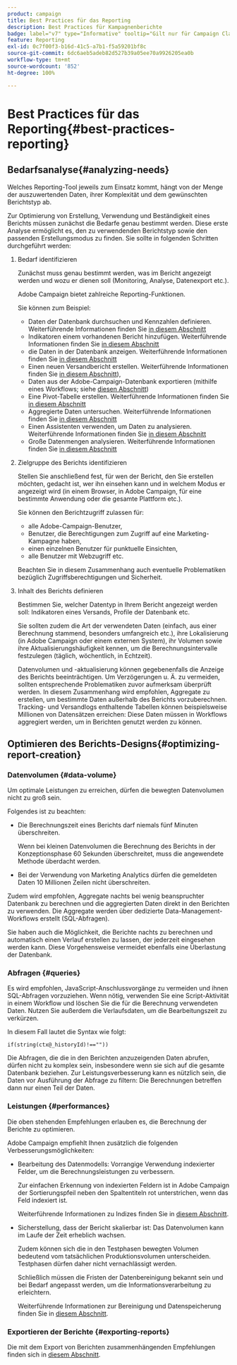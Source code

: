 ```yaml
---
product: campaign
title: Best Practices für das Reporting
description: Best Practices für Kampagnenberichte
badge: label="v7" type="Informative" tooltip="Gilt nur für Campaign Classic v7"
feature: Reporting
exl-id: 0c7f00f3-b16d-41c5-a7b1-f5a59201bf8c
source-git-commit: 6dc6aeb5adeb82d527b39a05ee70a9926205ea0b
workflow-type: tm+mt
source-wordcount: '852'
ht-degree: 100%

---
```


# Best Practices für das Reporting{#best-practices-reporting}



## Bedarfsanalyse{#analyzing-needs}

Welches Reporting-Tool jeweils zum Einsatz kommt, hängt von der Menge der auszuwertenden Daten, ihrer Komplexität und dem gewünschten Berichtstyp ab.

Zur Optimierung von Erstellung, Verwendung und Beständigkeit eines Berichts müssen zunächst die Bedarfe genau bestimmt werden. Diese erste Analyse ermöglicht es, den zu verwendenden Berichtstyp sowie den passenden Erstellungsmodus zu finden. Sie sollte in folgenden Schritten durchgeführt werden:

1. Bedarf identifizieren

   Zunächst muss genau bestimmt werden, was im Bericht angezeigt werden und wozu er dienen soll (Monitoring, Analyse, Datenexport etc.).

   Adobe Campaign bietet zahlreiche Reporting-Funktionen.

   Sie können zum Beispiel:

   * Daten der Datenbank durchsuchen und Kennzahlen definieren. Weiterführende Informationen finden Sie [in diesem Abschnitt](../../reporting/using/ac-cubes.md)
   * Indikatoren einem vorhandenen Bericht hinzufügen. Weiterführende Informationen finden Sie [in diesem Abschnitt](../../reporting/using/about-reports-creation-in-campaign.md)
   * die Daten in der Datenbank anzeigen. Weiterführende Informationen finden Sie [in diesem Abschnitt](../../reporting/using/about-descriptive-analysis.md)
   * Einen neuen Versandbericht erstellen. Weiterführende Informationen finden Sie [in diesem Abschnitt](../../reporting/using/about-reports-creation-in-campaign.md)),
   * Daten aus der Adobe-Campaign-Datenbank exportieren (mithilfe eines Workflows; siehe [diesen Abschnitt](../../workflow/using/about-workflows.md))
   * Eine Pivot-Tabelle erstellen. Weiterführende Informationen finden Sie [in diesem Abschnitt](../../reporting/using/creating-a-table.md#creating-a-breakdown-or-pivot-table)
   * Aggregierte Daten untersuchen. Weiterführende Informationen finden Sie [in diesem Abschnitt](../../reporting/using/ac-cubes.md)
   * Einen Assistenten verwenden, um Daten zu analysieren. Weiterführende Informationen finden Sie [in diesem Abschnitt](../../reporting/using/about-descriptive-analysis.md)
   * Große Datenmengen analysieren. Weiterführende Informationen finden Sie [in diesem Abschnitt](../../reporting/using/about-reports-creation-in-campaign.md)

1. Zielgruppe des Berichts identifizieren

   Stellen Sie anschließend fest, für wen der Bericht, den Sie erstellen möchten, gedacht ist, wer ihn einsehen kann und in welchem Modus er angezeigt wird (in einem Browser, in Adobe Campaign, für eine bestimmte Anwendung oder die gesamte Plattform etc.).

   Sie können den Berichtzugriff zulassen für:

   * alle Adobe-Campaign-Benutzer,
   * Benutzer, die Berechtigungen zum Zugriff auf eine Marketing-Kampagne haben,
   * einen einzelnen Benutzer für punktuelle Einsichten,
   * alle Benutzer mit Webzugriff etc.

   Beachten Sie in diesem Zusammenhang auch eventuelle Problematiken bezüglich Zugriffsberechtigungen und Sicherheit.

1. Inhalt des Berichts definieren

   Bestimmen Sie, welcher Datentyp in Ihrem Bericht angezeigt werden soll: Indikatoren eines Versands, Profile der Datenbank etc.

   Sie sollten zudem die Art der verwendeten Daten (einfach, aus einer Berechnung stammend, besonders umfangreich etc.), ihre Lokalisierung (in Adobe Campaign oder einem externen System), ihr Volumen sowie ihre Aktualisierungshäufigkeit kennen, um die Berechnungsintervalle festzulegen (täglich, wöchentlich, in Echtzeit).

   Datenvolumen und -aktualisierung können gegebenenfalls die Anzeige des Berichts beeinträchtigen. Um Verzögerungen u. Ä. zu vermeiden, sollten entsprechende Problematiken zuvor aufmerksam überprüft werden. In diesem Zusammenhang wird empfohlen, Aggregate zu erstellen, um bestimmte Daten außerhalb des Berichts vorzuberechnen. Tracking- und Versandlogs enthaltende Tabellen können beispielsweise Millionen von Datensätzen erreichen: Diese Daten müssen in Workflows aggregiert werden, um in Berichten genutzt werden zu können.

## Optimieren des Berichts-Designs{#optimizing-report-creation}

### Datenvolumen {#data-volume}

Um optimale Leistungen zu erreichen, dürfen die bewegten Datenvolumen nicht zu groß sein.

Folgendes ist zu beachten:

* Die Berechnungszeit eines Berichts darf niemals fünf Minuten überschreiten.

  Wenn bei kleinen Datenvolumen die Berechnung des Berichts in der Konzeptionsphase 60 Sekunden überschreitet, muss die angewendete Methode überdacht werden.

* Bei der Verwendung von Marketing Analytics dürfen die gemeldeten Daten 10 Millionen Zeilen nicht überschreiten.

Zudem wird empfohlen, Aggregate nachts bei wenig beanspruchter Datenbank zu berechnen und die aggregierten Daten direkt in den Berichten zu verwenden. Die Aggregate werden über dedizierte Data-Management-Workflows erstellt (SQL-Abfragen).

Sie haben auch die Möglichkeit, die Berichte nachts zu berechnen und automatisch einen Verlauf erstellen zu lassen, der jederzeit eingesehen werden kann. Diese Vorgehensweise vermeidet ebenfalls eine Überlastung der Datenbank.

### Abfragen {#queries}

Es wird empfohlen, JavaScript-Anschlussvorgänge zu vermeiden und ihnen SQL-Abfragen vorzuziehen. Wenn nötig, verwenden Sie eine Script-Aktivität in einem Workflow und löschen Sie die für die Berechnung verwendeten Daten. Nutzen Sie außerdem die Verlaufsdaten, um die Bearbeitungszeit zu verkürzen.

In diesem Fall lautet die Syntax wie folgt:

```
if(string(ctx@_historyId)!==""))
```

Die Abfragen, die die in den Berichten anzuzeigenden Daten abrufen, dürfen nicht zu komplex sein, insbesondere wenn sie sich auf die gesamte Datenbank beziehen. Zur Leistungsverbesserung kann es nützlich sein, die Daten vor Ausführung der Abfrage zu filtern: Die Berechnungen betreffen dann nur einen Teil der Daten.

### Leistungen {#performances}

Die oben stehenden Empfehlungen erlauben es, die Berechnung der Berichte zu optimieren.

Adobe Campaign empfiehlt Ihnen zusätzlich die folgenden Verbesserungsmöglichkeiten:

* Bearbeitung des Datenmodells: Vorrangige Verwendung indexierter Felder, um die Berechnungsleistungen zu verbessern.

  Zur einfachen Erkennung von indexierten Feldern ist in Adobe Campaign der Sortierungspfeil neben den Spaltentiteln rot unterstrichen, wenn das Feld indexiert ist.

  Weiterführende Informationen zu Indizes finden Sie in [diesem Abschnitt](../../configuration/using/data-model-best-practices.md#indexes).

* Sicherstellung, dass der Bericht skalierbar ist: Das Datenvolumen kann im Laufe der Zeit erheblich wachsen.

  Zudem können sich die in den Testphasen bewegten Volumen bedeutend vom tatsächlichen Produktionsvolumen unterscheiden. Testphasen dürfen daher nicht vernachlässigt werden.

  Schließlich müssen die Fristen der Datenbereinigung bekannt sein und bei Bedarf angepasst werden, um die Informationsverarbeitung zu erleichtern.

  Weiterführende Informationen zur Bereinigung und Datenspeicherung finden Sie in [diesem Abschnitt](../../configuration/using/data-model-best-practices.md#data-retention).

### Exportieren der Berichte {#exporting-reports}

Die mit dem Export von Berichten zusammenhängenden Empfehlungen finden sich in [diesem Abschnitt](../../reporting/using/actions-on-reports.md#exporting-a-report).
